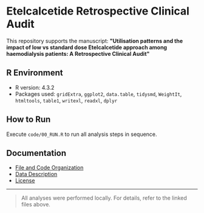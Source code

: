 # Etelcalcetide Retrospective Clinical Audit

This repository supports the manuscript:
**"Utilisation patterns and the impact of low vs standard dose Etelcalcetide approach among haemodialysis patients: A Retrospective Clinical Audit"**

## R Environment

-   R version: 4.3.2
-   Packages used:
    `gridExtra`, `ggplot2`, `data.table`, `tidysmd`, `WeightIt`,
    `htmltools`, `table1`, `writexl`, `readxl`, `dplyr`

## How to Run

Execute `code/00_RUN.R` to run all analysis steps in sequence.

## Documentation

-   [File and Code Organization](file_organization.md)
-   [Data Description](data_description.md)
-   [License](License.txt)

------------------------------------------------------------------------

> All analyses were performed locally. For details, refer to the linked files above.
